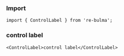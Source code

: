   ### Import
  
  `import { ControlLabel } from 're-bulma';`
  
  ### control label

    <ControlLabel>control label</ControlLabel>
